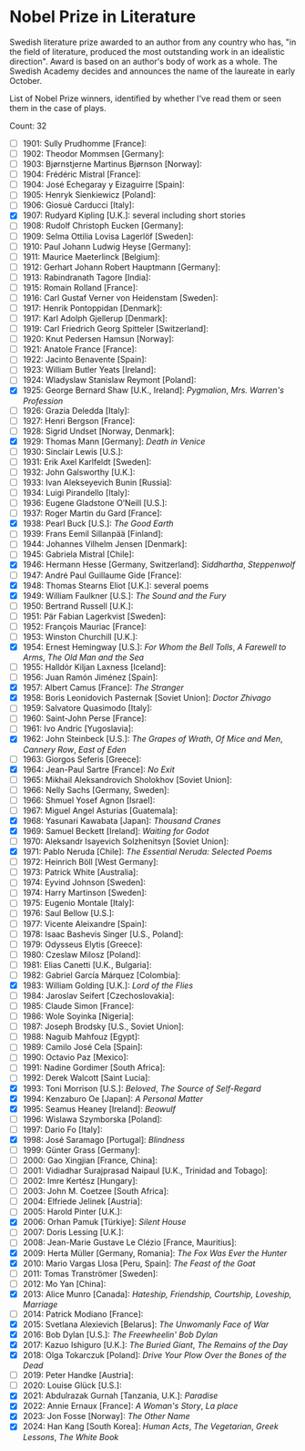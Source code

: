 # Nobel Prize in Literature

Swedish literature prize awarded to an author from any country who has, "in
the field of literature, produced the most outstanding work in an idealistic
direction". Award is based on an author's body of work as a whole. The Swedish
Academy decides and announces the name of the laureate in early October.

List of Nobel Prize winners, identified by whether I've read them or seen them
in the case of plays.

Count: 32

- [ ] 1901: Sully Prudhomme [France]:
- [ ] 1902: Theodor Mommsen [Germany]:
- [ ] 1903: Bjørnstjerne Martinus Bjørnson [Norway]:
- [ ] 1904: Frédéric Mistral [France]:
- [ ] 1904: José Echegaray y Eizaguirre [Spain]:
- [ ] 1905: Henryk Sienkiewicz [Poland]:
- [ ] 1906: Giosuè Carducci [Italy]:
- [x] 1907: Rudyard Kipling [U.K.]: several including short stories
- [ ] 1908: Rudolf Christoph Eucken [Germany]:
- [ ] 1909: Selma Ottilia Lovisa Lagerlöf [Sweden]:
- [ ] 1910: Paul Johann Ludwig Heyse [Germany]:
- [ ] 1911: Maurice Maeterlinck [Belgium]:
- [ ] 1912: Gerhart Johann Robert Hauptmann [Germany]:
- [ ] 1913: Rabindranath Tagore [India]:
- [ ] 1915: Romain Rolland [France]:
- [ ] 1916: Carl Gustaf Verner von Heidenstam [Sweden]:
- [ ] 1917: Henrik Pontoppidan [Denmark]:
- [ ] 1917: Karl Adolph Gjellerup [Denmark]:
- [ ] 1919: Carl Friedrich Georg Spitteler [Switzerland]:
- [ ] 1920: Knut Pedersen Hamsun [Norway]:
- [ ] 1921: Anatole France [France]:
- [ ] 1922: Jacinto Benavente [Spain]:
- [ ] 1923: William Butler Yeats [Ireland]:
- [ ] 1924: Wladyslaw Stanislaw Reymont [Poland]:
- [x] 1925: George Bernard Shaw [U.K., Ireland]: _Pygmalion_, _Mrs. Warren's Profession_
- [ ] 1926: Grazia Deledda [Italy]:
- [ ] 1927: Henri Bergson [France]:
- [ ] 1928: Sigrid Undset [Norway, Denmark]:
- [x] 1929: Thomas Mann [Germany]: _Death in Venice_
- [ ] 1930: Sinclair Lewis [U.S.]:
- [ ] 1931: Erik Axel Karlfeldt [Sweden]:
- [ ] 1932: John Galsworthy [U.K.]:
- [ ] 1933: Ivan Alekseyevich Bunin [Russia]:
- [ ] 1934: Luigi Pirandello [Italy]:
- [ ] 1936: Eugene Gladstone O’Neill [U.S.]:
- [ ] 1937: Roger Martin du Gard [France]:
- [x] 1938: Pearl Buck [U.S.]: _The Good Earth_
- [ ] 1939: Frans Eemil Sillanpää [Finland]:
- [ ] 1944: Johannes Vilhelm Jensen [Denmark]:
- [ ] 1945: Gabriela Mistral [Chile]:
- [x] 1946: Hermann Hesse [Germany, Switzerland]: _Siddhartha_, _Steppenwolf_
- [ ] 1947: André Paul Guillaume Gide [France]:
- [x] 1948: Thomas Stearns Eliot [U.K.]: several poems
- [x] 1949: William Faulkner [U.S.]: _The Sound and the Fury_
- [ ] 1950: Bertrand Russell [U.K.]:
- [ ] 1951: Pär Fabian Lagerkvist [Sweden]:
- [ ] 1952: François Mauriac [France]:
- [ ] 1953: Winston Churchill [U.K.]:
- [x] 1954: Ernest Hemingway [U.S.]: _For Whom the Bell Tolls_, _A Farewell to Arms_, _The Old Man and the Sea_
- [ ] 1955: Halldór Kiljan Laxness [Iceland]:
- [ ] 1956: Juan Ramón Jiménez [Spain]:
- [x] 1957: Albert Camus [France]: _The Stranger_
- [x] 1958: Boris Leonidovich Pasternak [Soviet Union]: _Doctor Zhivago_
- [ ] 1959: Salvatore Quasimodo [Italy]:
- [ ] 1960: Saint-John Perse [France]:
- [ ] 1961: Ivo Andric [Yugoslavia]:
- [x] 1962: John Steinbeck [U.S.]: _The Grapes of Wrath_, _Of Mice and Men_, _Cannery Row_, _East of Eden_
- [ ] 1963: Giorgos Seferis [Greece]:
- [x] 1964: Jean-Paul Sartre [France]: _No Exit_
- [ ] 1965: Mikhail Aleksandrovich Sholokhov [Soviet Union]:
- [ ] 1966: Nelly Sachs [Germany, Sweden]:
- [ ] 1966: Shmuel Yosef Agnon [Israel]:
- [ ] 1967: Miguel Angel Asturias [Guatemala]:
- [x] 1968: Yasunari Kawabata [Japan]: _Thousand Cranes_
- [x] 1969: Samuel Beckett [Ireland]: _Waiting for Godot_
- [ ] 1970: Aleksandr Isayevich Solzhenitsyn [Soviet Union]:
- [x] 1971: Pablo Neruda [Chile]: _The Essential Neruda: Selected Poems_
- [ ] 1972: Heinrich Böll [West Germany]:
- [ ] 1973: Patrick White [Australia]:
- [ ] 1974: Eyvind Johnson [Sweden]:
- [ ] 1974: Harry Martinson [Sweden]:
- [ ] 1975: Eugenio Montale [Italy]:
- [ ] 1976: Saul Bellow [U.S.]:
- [ ] 1977: Vicente Aleixandre [Spain]:
- [ ] 1978: Isaac Bashevis Singer [U.S., Poland]:
- [ ] 1979: Odysseus Elytis [Greece]:
- [ ] 1980: Czeslaw Milosz [Poland]:
- [ ] 1981: Elias Canetti [U.K., Bulgaria]:
- [ ] 1982: Gabriel García Márquez [Colombia]:
- [x] 1983: William Golding [U.K.]: _Lord of the Flies_
- [ ] 1984: Jaroslav Seifert [Czechoslovakia]:
- [ ] 1985: Claude Simon [France]:
- [ ] 1986: Wole Soyinka [Nigeria]:
- [ ] 1987: Joseph Brodsky [U.S., Soviet Union]:
- [ ] 1988: Naguib Mahfouz [Egypt]:
- [ ] 1989: Camilo José Cela [Spain]:
- [ ] 1990: Octavio Paz [Mexico]:
- [ ] 1991: Nadine Gordimer [South Africa]:
- [ ] 1992: Derek Walcott [Saint Lucia]:
- [x] 1993: Toni Morrison [U.S.]: _Beloved_, _The Source of Self-Regard_
- [x] 1994: Kenzaburo Oe [Japan]: _A Personal Matter_
- [x] 1995: Seamus Heaney [Ireland]: _Beowulf_
- [ ] 1996: Wislawa Szymborska [Poland]:
- [ ] 1997: Dario Fo [Italy]:
- [x] 1998: José Saramago [Portugal]: _Blindness_
- [ ] 1999: Günter Grass [Germany]:
- [ ] 2000: Gao Xingjian [France, China]:
- [ ] 2001: Vidiadhar Surajprasad Naipaul [U.K., Trinidad and Tobago]:
- [ ] 2002: Imre Kertész [Hungary]:
- [ ] 2003: John M. Coetzee [South Africa]:
- [ ] 2004: Elfriede Jelinek [Austria]:
- [ ] 2005: Harold Pinter [U.K.]:
- [x] 2006: Orhan Pamuk [Türkiye]: _Silent House_
- [ ] 2007: Doris Lessing [U.K.]:
- [ ] 2008: Jean-Marie Gustave Le Clézio [France, Mauritius]:
- [x] 2009: Herta Müller [Germany, Romania]: _The Fox Was Ever the Hunter_
- [x] 2010: Mario Vargas Llosa [Peru, Spain]: _The Feast of the Goat_
- [ ] 2011: Tomas Tranströmer [Sweden]:
- [ ] 2012: Mo Yan [China]:
- [x] 2013: Alice Munro [Canada]: _Hateship, Friendship, Courtship, Loveship, Marriage_
- [ ] 2014: Patrick Modiano [France]:
- [x] 2015: Svetlana Alexievich [Belarus]: _The Unwomanly Face of War_
- [x] 2016: Bob Dylan [U.S.]: _The Freewheelin' Bob Dylan_
- [x] 2017: Kazuo Ishiguro [U.K.]: _The Buried Giant_, _The Remains of the Day_
- [x] 2018: Olga Tokarczuk [Poland]: _Drive Your Plow Over the Bones of the Dead_
- [ ] 2019: Peter Handke [Austria]:
- [ ] 2020: Louise Glück [U.S.]:
- [x] 2021: Abdulrazak Gurnah [Tanzania, U.K.]: _Paradise_
- [x] 2022: Annie Ernaux [France]: _A Woman's Story_, _La place_
- [x] 2023: Jon Fosse [Norway]: _The Other Name_
- [x] 2024: Han Kang [South Korea]: _Human Acts_, _The Vegetarian_, _Greek Lessons_, _The White Book_
